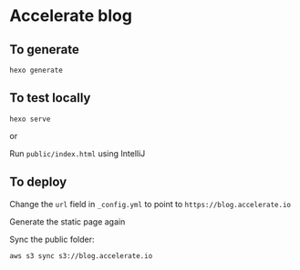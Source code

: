 # Accelerate blog

## To generate

```
hexo generate
```

## To test locally

```
hexo serve
```

or

Run `public/index.html` using IntelliJ

## To deploy

Change the `url` field in `_config.yml` to point to `https://blog.accelerate.io`

Generate the static page again

Sync the public folder:

```
aws s3 sync s3://blog.accelerate.io
```